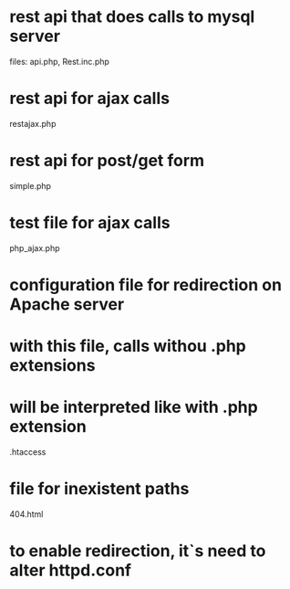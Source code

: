 # rest api that does calls to mysql server #
files: api.php, Rest.inc.php

# rest api for ajax calls #
restajax.php

# rest api for post/get form #
simple.php

# test file for ajax calls #
php_ajax.php

# configuration file for redirection on Apache server #
# with this file, calls withou .php extensions #
# will be interpreted like with .php extension #
.htaccess

# file for inexistent paths #
404.html

# to enable redirection, it`s need to alter httpd.conf #
